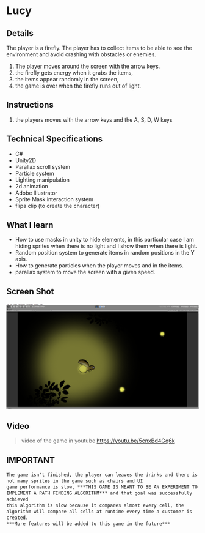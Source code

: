 # Lucy

## Details
The player is a firefly. The player has to collect items to be able to see the environment and avoid crashing with obstacles or enemies.

1. The player moves around the screen with the arrow keys.
2. the firefly gets energy when it grabs the items, 
3. the items appear randomly in the screen,
4. the game is over when the firefly runs out of light.

## Instructions
1. the players moves with the arrow keys and the A, S, D, W keys

## Technical Specifications 
- C#
- Unity2D
- Parallax scroll system
- Particle system
- Lighting manipulation 
- 2d animation
- Adobe Illustrator
- Sprite Mask interaction system
- flipa clip (to create the character)

## What I learn
- How to use masks in unity to hide elements, in this particular case I am hiding sprites when there is no light and I show them when there is light.
- Random position system to generate items in random positions in the Y axis.
- How to generate particles when the player moves and in the items.
- parallax system to move the screen with a given speed.

## Screen Shot

![alt text](https://github.com/GamezAr94/Lucy/blob/main/luci/Assets/lucy_grab_light.png)

## Video

> video of the game in youtube
 https://youtu.be/5cnxBd4Gq6k

## IMPORTANT
```
The game isn't finished, the player can leaves the drinks and there is not many sprites in the game such as chairs and UI
game performance is slow, ***THIS GAME IS MEANT TO BE AN EXPERIMENT TO IMPLEMENT A PATH FINDING ALGORITHM*** and that goal was successfully achieved 
this algorithm is slow because it compares almost every cell, the algorithm will compare all cells at runtime every time a customer is created.
***More features will be added to this game in the future***
```

